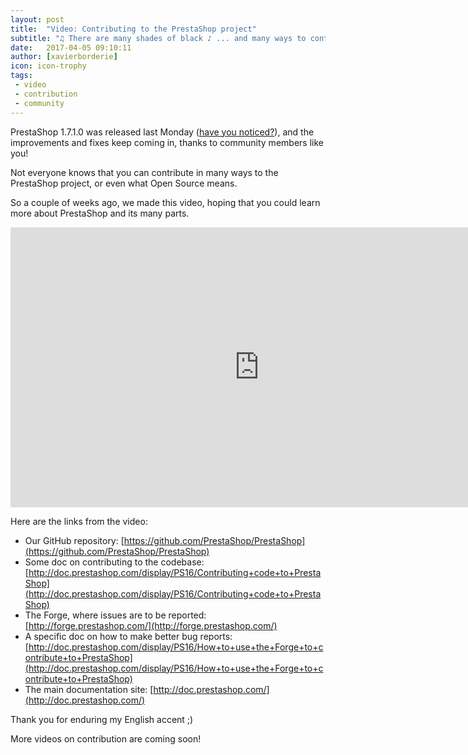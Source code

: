 ```yaml
---
layout: post
title:  "Video: Contributing to the PrestaShop project"
subtitle: "♫ There are many shades of black ♪ ... and many ways to contribute "
date:   2017-04-05 09:10:11
author: [xavierborderie]
icon: icon-trophy
tags:
 - video
 - contribution
 - community
---
```


PrestaShop 1.7.1.0 was released last Monday ([have you noticed?](http://build.prestashop.com/news/prestashop-1-7-1-0-available/)), and the improvements and fixes keep coming in, thanks to community members like you!

Not everyone knows that you can contribute in many ways to the PrestaShop project, or even what Open Source means.

So a couple of weeks ago, we made this video, hoping that you could learn more about PrestaShop and its many parts.


<iframe width="796" height="448" src="https://www.youtube.com/embed/aD2IQIqr6CU?rel=0" frameborder="0" allowfullscreen></iframe>


Here are the links from the video:

* Our GitHub repository: [https://github.com/PrestaShop/PrestaShop](https://github.com/PrestaShop/PrestaShop)
* Some doc on contributing to the codebase: [http://doc.prestashop.com/display/PS16/Contributing+code+to+PrestaShop](http://doc.prestashop.com/display/PS16/Contributing+code+to+PrestaShop)
* The Forge, where issues are to be reported: [http://forge.prestashop.com/](http://forge.prestashop.com/)
* A specific doc on how to make better bug reports: [http://doc.prestashop.com/display/PS16/How+to+use+the+Forge+to+contribute+to+PrestaShop](http://doc.prestashop.com/display/PS16/How+to+use+the+Forge+to+contribute+to+PrestaShop)
* The main documentation site: [http://doc.prestashop.com/](http://doc.prestashop.com/)

Thank you for enduring my English accent ;)

More videos on contribution are coming soon!
